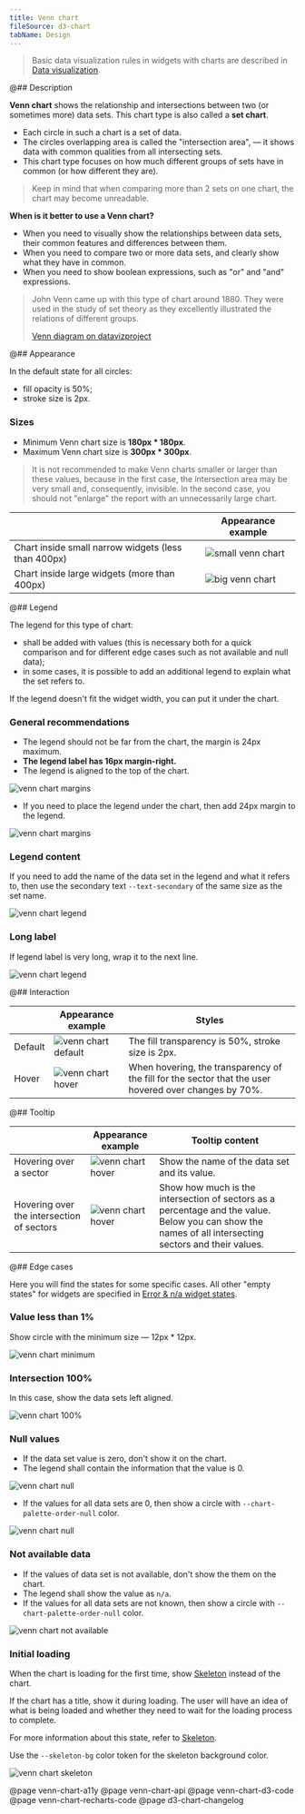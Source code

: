 ```yaml
---
title: Venn chart
fileSource: d3-chart
tabName: Design
---
```


> Basic data visualization rules in widgets with charts are described in [Data visualization](/data-display/d3-chart).

@## Description

**Venn chart** shows the relationship and intersections between two (or sometimes more) data sets. This chart type is also called a **set chart**.

- Each circle in such a chart is a set of data.
- The circles overlapping area is called the "intersection area", — it shows data with common qualities from all intersecting sets.
- This chart type focuses on how much different groups of sets have in common (or how different they are).

> Keep in mind that when comparing more than 2 sets on one chart, the chart may become unreadable.

**When is it better to use a Venn chart?**

- When you need to visually show the relationships between data sets, their common features and differences between them.
- When you need to compare two or more data sets, and clearly show what they have in common.
- When you need to show boolean expressions, such as "or" and "and" expressions.

> John Venn came up with this type of chart around 1880. They were used in the study of set theory as they excellently illustrated the relations of different groups.
>
> [Venn diagram on datavizproject](https://datavizproject.com/data-type/venn-diagram/)

@## Appearance

In the default state for all circles:

- fill opacity is 50%;
- stroke size is 2px.

### Sizes

- Minimum Venn chart size is **180px \* 180px**.
- Maximum Venn chart size is **300px \* 300px**.

> It is not recommended to make Venn charts smaller or larger than these values, because in the first case, the intersection area may be very small and, consequently, invisible. In the second case, you should not "enlarge" the report with an unnecessarily large chart.

|                                                     | Appearance example                         |
| --------------------------------------------------- | ------------------------------------------ |
| Chart inside small narrow widgets (less than 400px) | ![small venn chart](static/venn-small.png) |
| Chart inside large widgets (more than 400px)        | ![big venn chart](static/venn-big.png)     |

@## Legend

The legend for this type of chart:

- shall be added with values (this is necessary both for a quick comparison and for different edge cases such as not available and null data);
- in some cases, it is possible to add an additional legend to explain what the set refers to.

If the legend doesn't fit the widget width, you can put it under the chart.

### General recommendations

- The legend should not be far from the chart, the margin is 24px maximum.
- **The legend label has 16px margin-right.**
- The legend is aligned to the top of the chart.

![venn chart margins](static/venn-margins2.png)

- If you need to place the legend under the chart, then add 24px margin to the legend.

![venn chart margins](static/venn-margins3.png)

### Legend content

If you need to add the name of the data set in the legend and what it refers to, then use the secondary text `--text-secondary` of the same size as the set name.

![venn chart legend](static/venn-legend.png)

### Long label

If legend label is very long, wrap it to the next line.

![venn chart legend](static/venn-legend-long.png)

@## Interaction

|         | Appearance example                         | Styles                                                                                                |
| ------- | ------------------------------------------ | ----------------------------------------------------------------------------------------------------- |
| Default | ![venn chart default](static/venn-big.png) | The fill transparency is 50%, stroke size is 2px.                                                     |
| Hover   | ![venn chart hover](static/venn-hover.png) | When hovering, the transparency of the fill for the sector that the user hovered over changes by 70%. |

@## Tooltip

|                                           | Appearance example                          | Tooltip content                                                                                                                                        |
| ----------------------------------------- | ------------------------------------------- | ------------------------------------------------------------------------------------------------------------------------------------------------------ |
| Hovering over a sector                    | ![venn chart hover](static/venn-hover.png)  | Show the name of the data set and its value.                                                                                                           |
| Hovering over the intersection of sectors | ![venn chart hover](static/venn-hover2.png) | Show how much is the intersection of sectors as a percentage and the value. Below you can show the names of all intersecting sectors and their values. |

@## Edge cases

Here you will find the states for some specific cases. All other "empty states" for widgets are specified in [Error & n/a widget states](/components/widget-empty/).

### Value less than 1%

Show circle with the minimum size — 12px \* 12px.

![venn chart minimum](static/venn-min.png)

### Intersection 100%

In this case, show the data sets left aligned.

![venn chart 100%](static/venn-100-per-cent.png)

### Null values

- If the data set value is zero, don't show it on the chart.
- The legend shall contain the information that the value is 0.

![venn chart null](static/venn-null.png)

- If the values for all data sets are 0, then show a circle with `--chart-palette-order-null` color.

![venn chart null](static/venn-null-2.png)

### Not available data

- If the values of data set is not available, don't show the them on the chart.
- The legend shall show the value as `n/a`.
- If the values for all data sets are not known, then show a circle with `--chart-palette-order-null` color.

![venn chart not available](static/venn-na.png)

### Initial loading

When the chart is loading for the first time, show [Skeleton](/components/skeleton/) instead of the chart.

If the chart has a title, show it during loading. The user will have an idea of what is being loaded and whether they need to wait for the loading process to complete.

For more information about this state, refer to [Skeleton](/components/skeleton/).

Use the `--skeleton-bg` color token for the skeleton background color.

![venn chart skeleton](static/venn-skeleton.png)

@page venn-chart-a11y
@page venn-chart-api
@page venn-chart-d3-code
@page venn-chart-recharts-code
@page d3-chart-changelog
